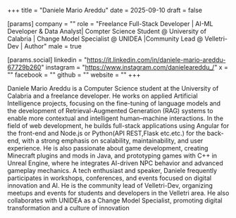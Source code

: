 +++
title = "Daniele Mario Areddu"
date = 2025-09-10
draft = false

[params]
company = ""
role = "Freelance Full-Stack Developer | AI-ML Developer & Data Analyst| Compter Science Student @ University of Calabria | Change Model Specialist @ UNIDEA |Community Lead @ Velletri-Dev | Author"
male = true

[params.social]
linkedin = "https://it.linkedin.com/in/daniele-mario-areddu-67729b260"
instagram = "https://www.instagram.com/danieleareddu_/"
x = ""
facebook = ""
github = ""
website = ""
+++

Daniele Mario Areddu is a Computer Science student at the University of Calabria and a freelance developer. He works on applied Artificial Intelligence projects, focusing on the fine-tuning of language models and the development of Retrieval-Augmented Generation (RAG) systems to enable more contextual and intelligent human–machine interactions.
In the field of web development, he builds full-stack applications using Angular for the front-end and Node.js or Python(API REST,Flask etc.etc.) for the back-end, with a strong emphasis on scalability, maintainability, and user experience.
He is also passionate about game development, creating Minecraft plugins and mods in Java, and prototyping games with C++ in Unreal Engine, where he integrates AI-driven NPC behavior and advanced gameplay mechanics.
A tech enthusiast and speaker, Daniele frequently participates in workshops, conferences, and events focused on digital innovation and AI. He is the community lead of Velletri-Dev, organizing meetups and events for students and developers in the Velletri area. He also collaborates with UNIDEA as a Change Model Specialist, promoting digital transformation and a culture of innovation

